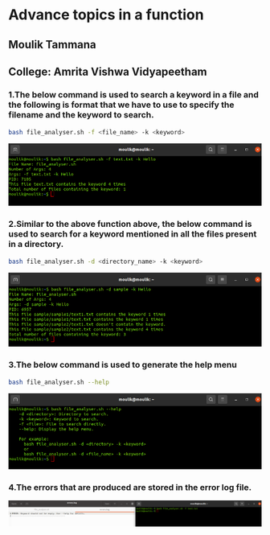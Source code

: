 #  Advance topics in a function
## Moulik Tammana
## College: Amrita Vishwa Vidyapeetham


### 1.The below command is used to search a keyword in a file and the following is format that we have to use to specify the filename and the keyword to search.
```bash
bash file_analyser.sh -f <file_name> -k <keyword>
 ```
![alt text](1.png)


### 2.Similar to the above function above, the below command is used to search for a keyword mentioned in all the files present in a directory.
```bash
bash file_analyser.sh -d <directory_name> -k <keyword>
 ```
![alt text](2.png) 

### 3.The below command is used to generate the help menu
```bash
bash file_analyser.sh --help
 ```
![alt text](3.png)

### 4.The errors that are produced are stored in the error log file.
![alt text](4.png)  




